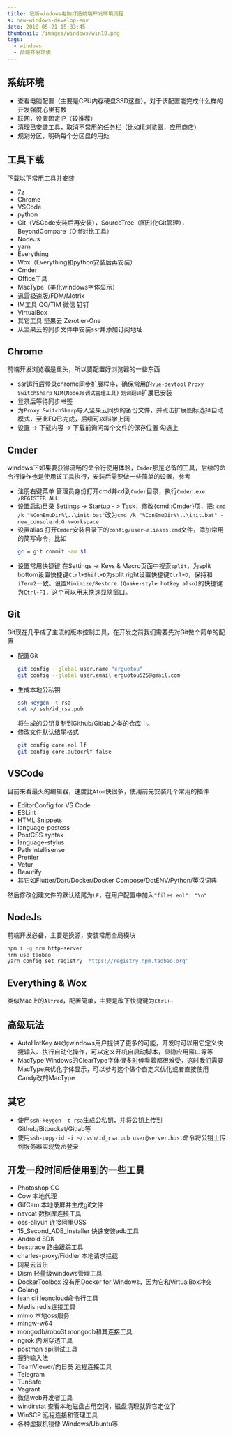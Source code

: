 ```yaml
---
title: 记新windows电脑打造前端开发环境流程
s: new-windows-develop-env
date: 2018-05-21 15:33:45
thumbnail: /images/windows/win10.png
tags:
  - windows
  - 前端开发环境
---
```

## 系统环境

- 查看电脑配置（主要是CPU内存硬盘SSD这些），对于该配置能完成什么样的开发强度心里有数
- 联网，设置固定IP（较推荐）
- 清理已安装工具，取消不常用的任务栏（比如IE浏览器，应用商店）
- 规划分区，明确每个分区盘的用处

<!-- more -->
## 工具下载
下载以下常用工具并安装

- 7z
- Chrome
- VSCode
- python
- Git（VSCode安装后再安装），SourceTree（图形化Git管理），BeyondCompare（Diff对比工具）
- NodeJs
- yarn
- Everything
- Wox（Everything和python安装后再安装）
- Cmder
- Office工具
- MacType（美化windows字体显示）
- 迅雷极速版/FDM/Motrix
- IM工具 QQ/TIM 微信 钉钉
- VirtualBox
- 其它工具 坚果云 Zerotier-One
- 从坚果云的同步文件中安装ssr并添加订阅地址

## Chrome
前端开发浏览器是重头，所以要配置好浏览器的一些东西

- ssr运行后登录chrome同步扩展程序，确保常用的`vue-devtool` `Proxy SwitchSharp` `NIM(NodeJs调试管理工具)` `划词翻译`扩展已安装
- 登录后等待同步书签
- 为`Proxy SwitchSharp`导入坚果云同步的备份文件，并点击扩展图标选择自动模式，至此FQ已完成，后续可以科学上网
- 设置 -> 下载内容 -> 下载前询问每个文件的保存位置 勾选上

## Cmder
windows下如果要获得流畅的命令行使用体验，`Cmder`那是必备的工具，后续的命令行操作也是使用该工具执行，安装后需要做一些简单的设置，参考[](https://www.jianshu.com/p/979db1a96f6d)

- 注册右键菜单 管理员身份打开cmd并cd到`Cmder`目录，执行`Cmder.exe /REGISTER ALL`
- 设置启动目录 Settings -> Startup - > Task，修改{cmd::Cmder}项，把:
`cmd /k "%ConEmuDir%\..\init.bat"`改为`cmd /k "%ConEmuDir%\..\init.bat" -new_console:d:G:\workspace`
- 设置alias 打开`Cmder`安装目录下的`config/user-aliases.cmd`文件，添加常用的简写命令，比如
    ```bash
    gc = git commit -am $1
    ```
- 设置常用快捷键 在Settings -> Keys & Macro页面中搜索`split`，为split bottom设置快捷键`Ctrl+Shift+D`为split right设置快捷键`Ctrl+D`，保持和`iTerm2`一致。设置`Minimize/Restore (Quake-style hotkey also)`的快捷键为`Ctrl+F1`，这个可以用来快速显隐窗口。

## Git
Git现在几乎成了主流的版本控制工具，在开发之前我们需要先对Git做个简单的配置

- 配置Git
    ```bash
    git config --global user.name "erguotou"
    git config --global user.email erguotou525@gmail.com
    ```
- 生成本地公私钥
    ```bash
    ssh-keygen -t rsa
    cat ~/.ssh/id_rsa.pub
    ```
    将生成的公钥复制到Github/Gitlab之类的仓库中。
- 修改文件默认结尾格式
    ```bash
    git config core.eol lf
    git config core.autocrlf false
    ```

## VSCode
目前来看最火的编辑器，速度比`Atom`快很多，使用前先安装几个常用的插件

- EditorConfig for VS Code
- ESLint
- HTML Snippets
- language-postcss
- PostCSS syntax
- language-stylus
- Path Intellisense
- Prettier
- Vetur
- Beautify
- 其它如Flutter/Dart/Docker/Docker Compose/DotENV/Python/英汉词典

然后修改创建文件的默认结尾为`LF`，在用户配置中加入`"files.eol": "\n"`

## NodeJs
前端开发必备，主要是换源，安装常用全局模块

```bash
npm i -g nrm http-server
nrm use taobao
yarn config set registry 'https://registry.npm.taobao.org'
```

## Everything & Wox
类似Mac上的`Alfred`，配置简单，主要是改下快捷键为`Ctrl+~`

## 高级玩法
- AutoHotKey `AHK`为windows用户提供了更多的可能，开发时可以用它定义快捷输入、执行自动化操作，可以定义开机自启动脚本，显隐应用窗口等等
- MacType Windows的ClearType字体很多时候看着都很难受，这时我们需要MacType来优化字体显示，可以参考这个做个自定义优化[](https://blog.csdn.net/w19981220/article/details/47993893)或者直接使用Candy改的MacType

## 其它
- 使用`ssh-keygen -t rsa`生成公私钥，并将公钥上传到Github/Bitbucket/Gitlab等
- 使用`ssh-copy-id -i ~/.ssh/id_rsa.pub user@server.host`命令将公钥上传到服务器实现免密登录

## 开发一段时间后使用到的一些工具
- Photoshop CC
- Cow 本地代理
- GifCam 本地录屏并生成gif文件
- navcat 数据库连接工具
- oss-aliyun 连接阿里OSS
- 15_Second_ADB_Installer 快速安装adb工具
- Android SDK
- besttrace 路由跟踪工具
- charles-proxy/Fiddler 本地请求拦截
- 网易云音乐
- Dism 轻量级windows管理工具
- DockerToolbox 没有用Docker for Windows，因为它和VirtualBox冲突
- Golang
- lean cli leancloud命令行工具
- Medis redis连接工具
- minio 本地oss服务
- mingw-w64
- mongodb/robo3t mongodb和其连接工具
- ngrok 内网穿透工具
- postman api测试工具
- 搜狗输入法
- TeamViewer/向日葵 远程连接工具
- Telegram
- TunSafe
- Vagrant
- 微信web开发者工具
- windirstat 查看本地磁盘占用空间，磁盘清理就靠它定位了
- WinSCP 远程连接和管理工具
- 各种虚拟机镜像 Windows/Ubuntu等
